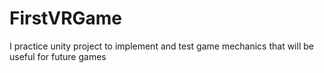 # FirstVRGame
I practice unity project to implement and test game mechanics that will be useful for future games 
